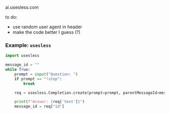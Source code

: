 ai.usesless.com

to do:

- use random user agent in header
- make the code better I guess (?)

### Example: `usesless` <a name="example-usesless"></a>

```python
import usesless

message_id = ""
while True:
    prompt = input("Question: ")
    if prompt == "!stop":
        break

    req = usesless.Completion.create(prompt=prompt, parentMessageId=message_id)

    print(f"Answer: {req['text']}")
    message_id = req["id"]
```
